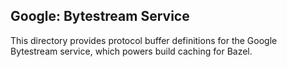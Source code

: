 
## Google: Bytestream Service

This directory provides protocol buffer definitions for the Google Bytestream service, which powers build caching for Bazel.

